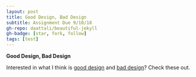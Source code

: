 ```yaml
---
layout: post
title: Good Design, Bad Design
subtitle: Assignment Due 9/10/18
gh-repo: daattali/beautiful-jekyll
gh-badge: [star, fork, follow]
tags: [test]
---
```


**Good Design, Bad Design**

Interested in what I think is [good design](https://kennethan12.github.io/assignments/good/good-design/) and [bad design](https://kennethan12.github.io/assignments/bad/bad-design/)? Check these out.
